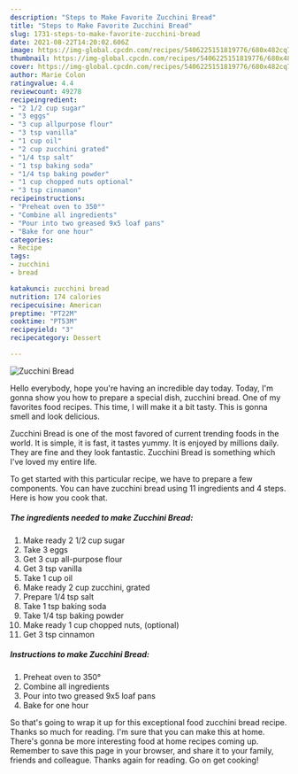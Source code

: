 ```yaml
---
description: "Steps to Make Favorite Zucchini Bread"
title: "Steps to Make Favorite Zucchini Bread"
slug: 1731-steps-to-make-favorite-zucchini-bread
date: 2021-08-22T14:20:02.606Z
image: https://img-global.cpcdn.com/recipes/5406225151819776/680x482cq70/zucchini-bread-recipe-main-photo.jpg
thumbnail: https://img-global.cpcdn.com/recipes/5406225151819776/680x482cq70/zucchini-bread-recipe-main-photo.jpg
cover: https://img-global.cpcdn.com/recipes/5406225151819776/680x482cq70/zucchini-bread-recipe-main-photo.jpg
author: Marie Colon
ratingvalue: 4.4
reviewcount: 49278
recipeingredient:
- "2 1/2 cup sugar"
- "3 eggs"
- "3 cup allpurpose flour"
- "3 tsp vanilla"
- "1 cup oil"
- "2 cup zucchini grated"
- "1/4 tsp salt"
- "1 tsp baking soda"
- "1/4 tsp baking powder"
- "1 cup chopped nuts optional"
- "3 tsp cinnamon"
recipeinstructions:
- "Preheat oven to 350°"
- "Combine all ingredients"
- "Pour into two greased 9x5 loaf pans"
- "Bake for one hour"
categories:
- Recipe
tags:
- zucchini
- bread

katakunci: zucchini bread 
nutrition: 174 calories
recipecuisine: American
preptime: "PT22M"
cooktime: "PT53M"
recipeyield: "3"
recipecategory: Dessert

---
```



![Zucchini Bread](https://img-global.cpcdn.com/recipes/5406225151819776/680x482cq70/zucchini-bread-recipe-main-photo.jpg)

Hello everybody, hope you're having an incredible day today. Today, I'm gonna show you how to prepare a special dish, zucchini bread. One of my favorites food recipes. This time, I will make it a bit tasty. This is gonna smell and look delicious.



Zucchini Bread is one of the most favored of current trending foods in the world. It is simple, it is fast, it tastes yummy. It is enjoyed by millions daily. They are fine and they look fantastic. Zucchini Bread is something which I've loved my entire life.


To get started with this particular recipe, we have to prepare a few components. You can have zucchini bread using 11 ingredients and 4 steps. Here is how you cook that.

<!--inarticleads1-->

##### The ingredients needed to make Zucchini Bread:

1. Make ready 2 1/2 cup sugar
1. Take 3 eggs
1. Get 3 cup all-purpose flour
1. Get 3 tsp vanilla
1. Take 1 cup oil
1. Make ready 2 cup zucchini, grated
1. Prepare 1/4 tsp salt
1. Take 1 tsp baking soda
1. Take 1/4 tsp baking powder
1. Make ready 1 cup chopped nuts, (optional)
1. Get 3 tsp cinnamon




<!--inarticleads2-->

##### Instructions to make Zucchini Bread:

1. Preheat oven to 350°
1. Combine all ingredients
1. Pour into two greased 9x5 loaf pans
1. Bake for one hour




So that's going to wrap it up for this exceptional food zucchini bread recipe. Thanks so much for reading. I'm sure that you can make this at home. There's gonna be more interesting food at home recipes coming up. Remember to save this page in your browser, and share it to your family, friends and colleague. Thanks again for reading. Go on get cooking!
